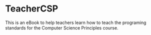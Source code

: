# TeacherCSP
This is an eBook to help teachers learn how to teach the programing standards for the Computer Science Principles course.
